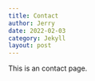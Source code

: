 ```yaml
---
title: Contact
author: Jerry
date: 2022-02-03
category: Jekyll
layout: post
---
```


This is an contact page.
